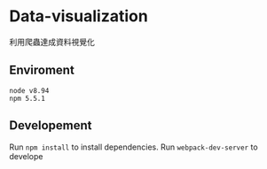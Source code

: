 # Data-visualization
利用爬蟲達成資料視覺化

## Enviroment
```
node v8.94
npm 5.5.1
```
 
## Developement

Run ``npm install`` to install dependencies.
Run ``webpack-dev-server`` to develope
